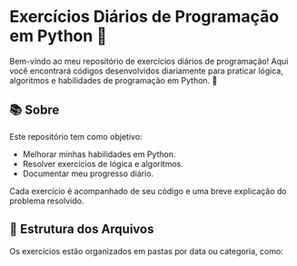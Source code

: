 # Exercícios Diários de Programação em Python 🐍

Bem-vindo ao meu repositório de exercícios diários de programação! Aqui você encontrará códigos desenvolvidos diariamente para praticar lógica, algoritmos e habilidades de programação em Python. 🚀

## 📚 Sobre

Este repositório tem como objetivo:
- Melhorar minhas habilidades em Python.
- Resolver exercícios de lógica e algoritmos.
- Documentar meu progresso diário.

Cada exercício é acompanhado de seu código e uma breve explicação do problema resolvido.

## 📝 Estrutura dos Arquivos

Os exercícios estão organizados em pastas por data ou categoria, como:

